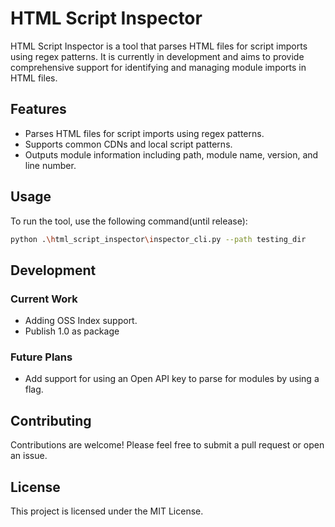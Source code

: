# HTML Script Inspector

HTML Script Inspector is a tool that parses HTML files for script imports using regex patterns. It is currently in development and aims to provide comprehensive support for identifying and managing module imports in HTML files.

## Features

- Parses HTML files for script imports using regex patterns.
- Supports common CDNs and local script patterns.
- Outputs module information including path, module name, version, and line number.

## Usage

To run the tool, use the following command(until release):

```sh
python .\html_script_inspector\inspector_cli.py --path testing_dir
```

## Development

### Current Work

- Adding OSS Index support.
- Publish 1.0 as package

### Future Plans

- Add support for using an Open API key to parse for modules by using a flag.

## Contributing

Contributions are welcome! Please feel free to submit a pull request or open an issue.

## License

This project is licensed under the MIT License.